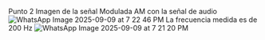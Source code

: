 Punto 2 
Imagen de la señal Modulada AM con la señal de audio 
![WhatsApp Image 2025-09-09 at 7 22 46 PM](https://github.com/user-attachments/assets/476f23a9-a8e6-462d-a686-a65a6989b42d)
La frecuencia medida es de 200 Hz
![WhatsApp Image 2025-09-09 at 7 21 20 PM](https://github.com/user-attachments/assets/aaebc88b-f7fc-44f8-bad7-9d3a884fb974)
